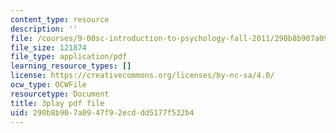 ```yaml
---
content_type: resource
description: ''
file: /courses/9-00sc-introduction-to-psychology-fall-2011/290b8b907a0947f92ecddd5177f532b4_z9XQpjNgeBI.pdf
file_size: 121874
file_type: application/pdf
learning_resource_types: []
license: https://creativecommons.org/licenses/by-nc-sa/4.0/
ocw_type: OCWFile
resourcetype: Document
title: 3play pdf file
uid: 290b8b90-7a09-47f9-2ecd-dd5177f532b4
---
```

